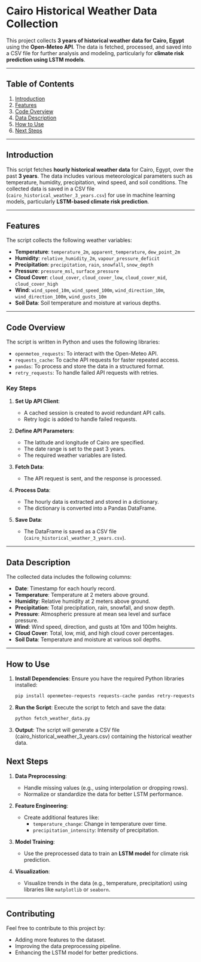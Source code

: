 # **Cairo Historical Weather Data Collection**

This project collects **3 years of historical weather data for Cairo, Egypt** using the **Open-Meteo API**. The data is fetched, processed, and saved into a CSV file for further analysis and modeling, particularly for **climate risk prediction using LSTM models**.

---

## **Table of Contents**
1. [Introduction](#introduction)
2. [Features](#features)
3. [Code Overview](#code-overview)
4. [Data Description](#data-description)
5. [How to Use](#how-to-use)
6. [Next Steps](#next-steps)

---

## **Introduction**
This script fetches **hourly historical weather data** for Cairo, Egypt, over the past **3 years**. The data includes various meteorological parameters such as temperature, humidity, precipitation, wind speed, and soil conditions. The collected data is saved in a CSV file (`cairo_historical_weather_3_years.csv`) for use in machine learning models, particularly **LSTM-based climate risk prediction**.

---

## **Features**
The script collects the following weather variables:
- **Temperature**: `temperature_2m`, `apparent_temperature`, `dew_point_2m`
- **Humidity**: `relative_humidity_2m`, `vapour_pressure_deficit`
- **Precipitation**: `precipitation`, `rain`, `snowfall`, `snow_depth`
- **Pressure**: `pressure_msl`, `surface_pressure`
- **Cloud Cover**: `cloud_cover`, `cloud_cover_low`, `cloud_cover_mid`, `cloud_cover_high`
- **Wind**: `wind_speed_10m`, `wind_speed_100m`, `wind_direction_10m`, `wind_direction_100m`, `wind_gusts_10m`
- **Soil Data**: Soil temperature and moisture at various depths.

---

## **Code Overview**
The script is written in Python and uses the following libraries:
- `openmeteo_requests`: To interact with the Open-Meteo API.
- `requests_cache`: To cache API requests for faster repeated access.
- `pandas`: To process and store the data in a structured format.
- `retry_requests`: To handle failed API requests with retries.

### **Key Steps**
1. **Set Up API Client**:
   - A cached session is created to avoid redundant API calls.
   - Retry logic is added to handle failed requests.

2. **Define API Parameters**:
   - The latitude and longitude of Cairo are specified.
   - The date range is set to the past 3 years.
   - The required weather variables are listed.

3. **Fetch Data**:
   - The API request is sent, and the response is processed.

4. **Process Data**:
   - The hourly data is extracted and stored in a dictionary.
   - The dictionary is converted into a Pandas DataFrame.

5. **Save Data**:
   - The DataFrame is saved as a CSV file (`cairo_historical_weather_3_years.csv`).

---

## **Data Description**
The collected data includes the following columns:
- **Date**: Timestamp for each hourly record.
- **Temperature**: Temperature at 2 meters above ground.
- **Humidity**: Relative humidity at 2 meters above ground.
- **Precipitation**: Total precipitation, rain, snowfall, and snow depth.
- **Pressure**: Atmospheric pressure at mean sea level and surface pressure.
- **Wind**: Wind speed, direction, and gusts at 10m and 100m heights.
- **Cloud Cover**: Total, low, mid, and high cloud cover percentages.
- **Soil Data**: Temperature and moisture at various soil depths.

---

## **How to Use**
1. **Install Dependencies**:
   Ensure you have the required Python libraries installed:
   ```bash
   pip install openmeteo-requests requests-cache pandas retry-requests
2. **Run the Script**:
   Execute the script to fetch and save the data:
   ```bash
   python fetch_weather_data.py
3. **Output**:
   The script will generate a CSV file (cairo_historical_weather_3_years.csv) containing the historical weather data.
## **Next Steps**
1. **Data Preprocessing**:
   - Handle missing values (e.g., using interpolation or dropping rows).
   - Normalize or standardize the data for better LSTM performance.

2. **Feature Engineering**:
   - Create additional features like:
     - `temperature_change`: Change in temperature over time.
     - `precipitation_intensity`: Intensity of precipitation.

3. **Model Training**:
   - Use the preprocessed data to train an **LSTM model** for climate risk prediction.

4. **Visualization**:
   - Visualize trends in the data (e.g., temperature, precipitation) using libraries like `matplotlib` or `seaborn`.

---

## **Contributing**
Feel free to contribute to this project by:
- Adding more features to the dataset.
- Improving the data preprocessing pipeline.
- Enhancing the LSTM model for better predictions.
